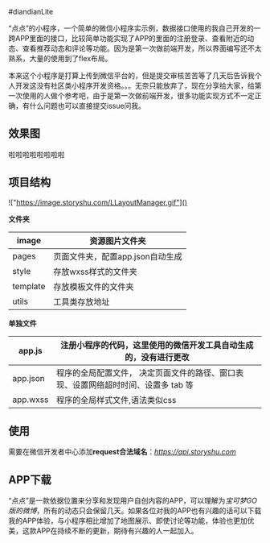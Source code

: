 #diandianLite

“点点”的小程序，一个简单的微信小程序实示例，数据接口使用的我自己开发的一跨APP里面的接口，比较简单功能实现了APP的里面的注册登录、查看附近的动态、查看推荐动态和评论等功能。因为是第一次做前端开发，所以界面编写还不太熟系，大量的使用到了flex布局。

本来这个小程序是打算上传到微信平台的，但是提交审核苦苦等了几天后告诉我个人开发这没有社区类小程序开发资格。。。无奈只能放弃了，现在分享给大家，给第一次使用的人做个参考吧，由于是第一次做前端开发，很多功能实现方式不一定正确，有什么问题也可以直接提交issue问我。

## 效果图

啦啦啦啦啦啦啦啦

## 项目结构

!["https://image.storyshu.com/LLayoutManager.gif"]()

**文件夹**

| image    | 资源图片文件夹              |
| -------- | -------------------- |
| pages    | 页面文件夹，配置app.json自动生成 |
| style    | 存放wxss样式的文件夹         |
| template | 存放模板文件的文件夹           |
| utils    | 工具类存放地址              |

**单独文件**

| app.js   | 注册小程序的代码，这里使用的微信开发工具自动生成的，没有进行更改         |
| -------- | ---------------------------------------- |
| app.json | 程序的全局配置文件，                                                                                                                                                                                                                                                                                                                                                                        决定页面文件的路径、窗口表现、设置网络超时时间、设置多 tab 等 |
| app.wxss | 程序的全局样式文件,语法类似css                        |

## 使用

需要在微信开发者中心添加**request合法域名**：*https://api.storyshu.com*

## APP下载

“点点”是一款依据位置来分享和发现用户自创内容的APP，可以理解为*宝可梦GO版的微博*，所有的动态只会保留几天。如果各位对我的APP也有兴趣的话可以下载我的APP体验，与小程序相比增加了地图展示、即使讨论等功能，体验也更加优美，这款APP在持续不断的更新，期待有兴趣的人一起加入。

[下载链接]: “大苏打”
[Github地址]: https://github.com/Luomingbear/StoryShu

